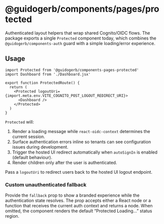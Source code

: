 # @guidogerb/components/pages/protected

Authenticated layout helpers that wrap shared Cognito/OIDC flows. The package exports a single
`Protected` component today, which combines the `@guidogerb/components-auth` guard with a simple
loading/error experience.

## Usage

```tsx
import Protected from '@guidogerb/components-pages-protected'
import Dashboard from './Dashboard.jsx'

export function ProtectedRoute() {
  return (
    <Protected logoutUri={import.meta.env.VITE_COGNITO_POST_LOGOUT_REDIRECT_URI}>
      <Dashboard />
    </Protected>
  )
}
```

`Protected` will:

1. Render a loading message while `react-oidc-context` determines the current session.
2. Surface authentication errors inline so tenants can see configuration issues during development.
3. Trigger the hosted UI redirect automatically when `autoSignIn` is enabled (default behaviour).
4. Render children only after the user is authenticated.

Pass a `logoutUri` to redirect users back to the hosted UI logout endpoint.

### Custom unauthenticated fallback

Provide the `fallback` prop to show a branded experience while the authentication state resolves.
The prop accepts either a React node or a function that receives the current auth context and
returns a node. When omitted, the component renders the default “Protected Loading…” status region.
